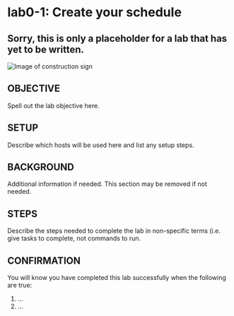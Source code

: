 # lab0-1: Create your schedule
## Sorry, this is only a placeholder for a lab that has yet to be written.

![Image of construction sign](../images/ConstructionSign.png)

## OBJECTIVE

Spell out the lab objective here.

## SETUP

Describe which hosts will be used here and list any setup steps.

## BACKGROUND

Additional information if needed.  This section may be removed if not needed.

## STEPS

Describe the steps needed to complete the lab in non-specific terms (i.e. give
tasks to complete, not commands to run.

## CONFIRMATION

You will know you have completed this lab successfully when the following are true:

  1. ...
  1. ...

